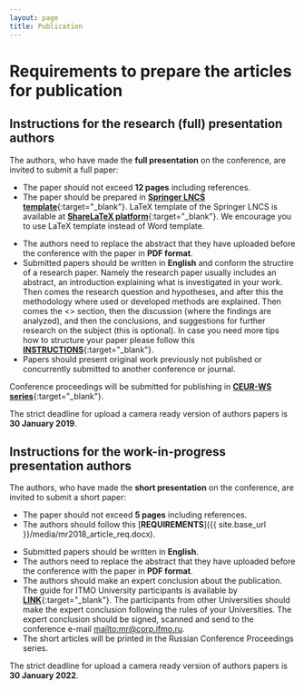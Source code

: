 ```yaml
---
layout: page
title: Publication
---
```


# Requirements to prepare the articles for publication

## Instructions for the research (full) presentation authors

The authors, who have made the **full presentation** on the conference, are invited to submit a full paper:

* The paper should not exceed **12 pages** including references.
* The paper should be prepared in [**Springer LNCS template**](https://www.springer.com/gp/computer-science/lncs/conference-proceedings-guidelines?countryChanged=true){:target="_blank"}. LaTeX template of the Springer LNCS is available at [**ShareLaTeX platform**](https://www.sharelatex.com/templates/journals/lecture-notes-in-computer-science-(lncs) ){:target="_blank"}. We encourage you to use LaTeX template instead of Word template.
<!---* The papers should be submitted through the EasyChair conference management system using this [**LINK**](https://easychair.org/my/conference.cgi?welcome=1;conf=micsecs2018){:target="_blank"}. -->
* The authors need to replace the abstract that they have uploaded before the conference with the paper in **PDF format**.
* Submitted papers should be written in **English** and conform the structire of a research paper. Namely the  research paper usually includes an abstract, an introduction explaining what is investigated in your work. Then comes the research question and hypotheses, and after this the methodology where used or developed methods are explained. Then comes the <<findings>> section, then the discussion (where the findings are analyzed), and then the conclusions, and suggestions for further research on the subject (this is optional). In case you need more tips how to structure your paper please follow this [**INSTRUCTIONS**](https://www.elsevier.com/connect/infographic-tips-to-writing-better-science-papers){:target="_blank"}. 
* Papers should present original work previously not published or concurrently submitted to another conference or journal.

Conference proceedings will be submitted for publishing in [**CEUR-WS series**](http://ceur-ws.org){:target="_blank"}.

The strict deadline for upload a camera ready version of authors papers is **30 January 2019**.

## Instructions for the work-in-progress presentation authors

The authors, who have made the **short presentation** on the conference, are invited to submit a short paper:

* The paper should not exceed **5 pages** including references.
* The authors should follow this [**REQUIREMENTS**]({{ site.base_url }}/media/mr2018_article_req.docx).
<!--* The papers should be submitted through the EasyChair conference management system using this [**LINK**](https://easychair.org/my/conference.cgi?welcome=1;conf=micsecs2018){:target="_blank"}. -->
* Submitted papers should be written in **English**. 
* The authors need to replace the abstract that they have uploaded before the conference with the paper in **PDF format**.
* The authors should make an expert conclusion about the publication. The guide for ITMO University participants is available by [**LINK**](https://isu.ifmo.ru/pls/apex/f?p=2109:0:0:DWNLD_F:NO::FILE,FDIS:BFA5BF6924F27C9A62D5E127E7B49BAB,M){:target="_blank"}. The participants from other Universities should make the expert conclusion following the rules of your Universities. The expert conclusion should be signed, scanned and send to the conference e-mail <mailto:mr@corp.ifmo.ru>.
* The short articles will be printed in the Russian Conference Proceedings series. 

The strict deadline for upload a camera ready version of authors papers is **30 January 2022**.
